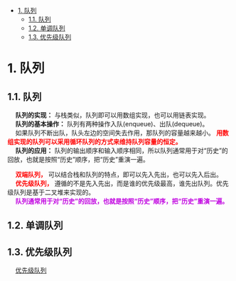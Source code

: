 
<!-- TOC -->

- [1. 队列](#1-队列)
    - [1.1. 队列](#11-队列)
    - [1.2. 单调队列](#12-单调队列)
    - [1.3. 优先级队列](#13-优先级队列)

<!-- /TOC -->

# 1. 队列
<!-- 
https://www.cnblogs.com/ysocean/p/7921930.html
https://www.jianshu.com/p/8439a9854932
-->

## 1.1. 队列
&emsp; **队列的实现：** 与栈类似，队列即可以用数组实现，也可以用链表实现。  
&emsp; **队列的基本操作：** 队列有两种操作入队(enqueue)、出队(dequeue)。  
&emsp; 如果队列不断出队，队头左边的空间失去作用，那队列的容量越来越小。 **<font color = "red">用数组实现的队列可以采用循环队列的方式来维持队列容量的恒定。</font>**  
&emsp; **队列的应用：** 队列的输出顺序和输入顺序相同，所以队列通常用于对“历史”的回放，也就是按照“历史”顺序，把“历史”重演一遍。

&emsp; **<font color = "red">双端队列，</font>** 可以结合栈和队列的特点，即可以先入先出，也可以先入后出。  
&emsp; **<font color = "red">优先级队列，</font>** 遵循的不是先入先出，而是谁的优先级最高，谁先出队列。优先级队列是基于二叉堆来实现的。  
&emsp; **<font color = "clime">队列通常用于对“历史”的回放，也就是按照“历史”顺序，把“历史”重演一遍。</font>**  


## 1.2. 单调队列
<!-- 
https://programmercarl.com/0239.%E6%BB%91%E5%8A%A8%E7%AA%97%E5%8F%A3%E6%9C%80%E5%A4%A7%E5%80%BC.html
-->

## 1.3. 优先级队列
&emsp; [优先级队列](/docs/function/d-structure/priorityQueue.md)


